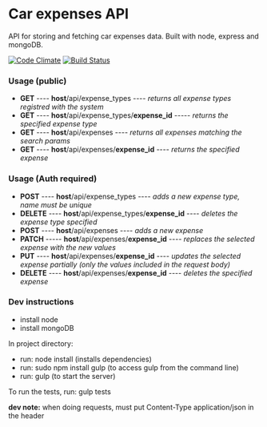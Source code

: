 # Car expenses API
API for storing and fetching car expenses data. Built with node, express and mongoDB.

[![Code Climate](https://codeclimate.com/github/kadikraman/CarExpensesAPI/badges/gpa.svg)](https://codeclimate.com/github/kadikraman/CarExpensesAPI)
[![Build Status](https://travis-ci.org/kadikraman/CarExpensesAPI.svg?branch=master)](https://travis-ci.org/kadikraman/CarExpensesAPI)

### Usage (public)
- **GET** ---- **host**/api/expense_types ---- *returns all expense types registred with the system*
- **GET** ---- **host**/api/expense_types/**expense_id** ----- *returns the specified expense type*
- **GET** ---- **host**/api/expenses ---- *returns all expenses matching the search params*
- **GET** ---- **host**/api/expenses/**expense_id** ---- *returns the specified expense*

### Usage (Auth required)
- **POST** ---- **host**/api/expense_types ---- *adds a new expense type, name must be unique*
- **DELETE** ---- **host**/api/expense_types/**expense_id** ---- *deletes the expense type specified*
- **POST** ---- **host**/api/expenses ---- *adds a new expense*
- **PATCH** ----- **host**/api/expenses/**expense_id** ---- *replaces the selected expense with the new values*
- **PUT** ---- **host**/api/expenses/**expense_id** ---- *updates the selected expense partially (only the values included in the request body)*
- **DELETE** ---- **host**/api/expenses/**expense_id** ---- *deletes the specified expense*

### Dev instructions
- install node
- install mongoDB

In project directory:
- run: node install (installs dependencies)
- run: sudo npm install gulp (to access gulp from the command line)
- run: gulp (to start the server)

To run the tests, run: gulp tests

**dev note:** when doing requests, must put Content-Type application/json in the header